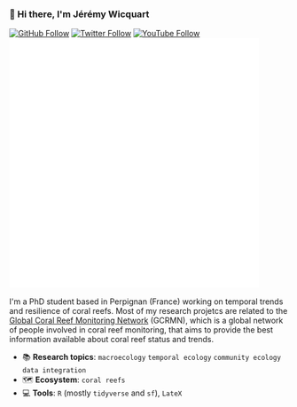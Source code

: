 ### :wave: Hi there, I'm Jérémy Wicquart

[![GitHub Follow](https://img.shields.io/github/followers/JWicquart?label=Github&style=social)](https://github.com/JWicquart)
[![Twitter Follow](https://img.shields.io/twitter/follow/JeremyWicquart?label=Twitter&style=social)](https://twitter.com/JeremyWicquart)
[![YouTube Follow](https://img.shields.io/youtube/channel/subscribers/UC4Dsz4d2fQp5eYm-2OA8LAg?label=YouTube&style=social)](https://www.youtube.com/channel/UC4Dsz4d2fQp5eYm-2OA8LAg)
<a href="https://scholar.google.fr/citations?user=eINrwKwAAAAJ&hl=fr"><img src="figs/google-scholar.svg" alt="Google Scholar"></a>


I'm a PhD student based in Perpignan (France) working on temporal trends and resilience of coral reefs. Most of my research projetcs are related to the [Global Coral Reef Monitoring Network](https://gcrmn.net/) (GCRMN), which is a global network of people involved in coral reef monitoring, that aims to provide the best information available about coral reef status and trends.

* :books: **Research topics**: `macroecology` `temporal ecology` `community ecology` `data integration` 
* :world_map: **Ecosystem**: `coral reefs`
* :computer: **Tools**: `R` (mostly `tidyverse` and `sf`), `LateX`
